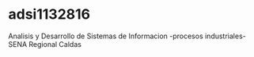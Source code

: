 # adsi1132816
Analisis y Desarrollo de Sistemas de Informacion -procesos industriales-SENA Regional Caldas
